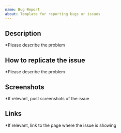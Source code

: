 ```yaml
---
name: Bug Report
about: Template for reporting bugs or issues
---
```


## Description

*Please describe the problem

## How to replicate the issue

*Please describe the problem

## Screenshots

*If relevant, post screenshots of the issue

## Links

*If relevant, link to the page where the issue is showing

